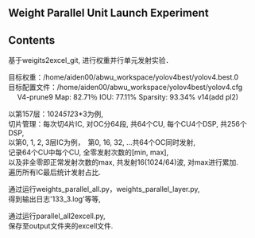 ## Weight Parallel Unit Launch Experiment 

## Contents   
基于weigits2excel_git, 进行权重并行单元发射实验．   

目标权重：/home/aiden00/abwu_workspace/yolov4best/yolov4.best.0   
目标配置文件：/home/aiden00/abwu_workspace/yolov4best/yolov4.cfg   　
V4-prune9  Map: 82.71％  IOU: 77.11%  Sparsity: 93.34%  v14(add pl2)   

以第157层：1024*512*3*3为例,    
切片管理：每次切4片IC, 对OC分64段, 共64个CU, 每个CU4个DSP, 共256个DSP,   
以第0, 1, 2, 3层IC为例，　第0, 16, 32, ...共64个OC同时发射,   
记录64个CU中每个CU, 全零发射次数的[min, max],   
以及非全零即正常发射次数的max, 共发射16(1024/64)波, 对max进行累加.   
遍历所有IC最后统计发射占比.   

通过运行weights_parallel_all.py，weights_parallel_layer.py,   
得到输出日志'133_3.log'等等,   

通过运行parallel_all2excell.py,   
保存至output文件夹的excell文件.   
